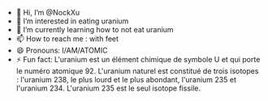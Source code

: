 - 👋 Hi, I’m @NockXu
- 👀 I’m interested in eating uranium
- 🌱 I’m currently learning how to not eat uranium
- 📫 How to reach me : with feet
- 😄 Pronouns: I/AM/ATOMIC
- ⚡ Fun fact: L'uranium est un élément chimique de symbole U et qui porte le numéro atomique 92. L'uranium naturel est constitué de trois isotopes : l'uranium 238, le plus lourd et le plus abondant, l'uranium 235 et l'uranium 234. L'uranium 235 est le seul isotope fissile.

<!---
NockXu/NockXu is a ✨ special ✨ repository because its `README.md` (this file) appears on your GitHub profile.
You can click the Preview link to take a look at your changes.
--->
